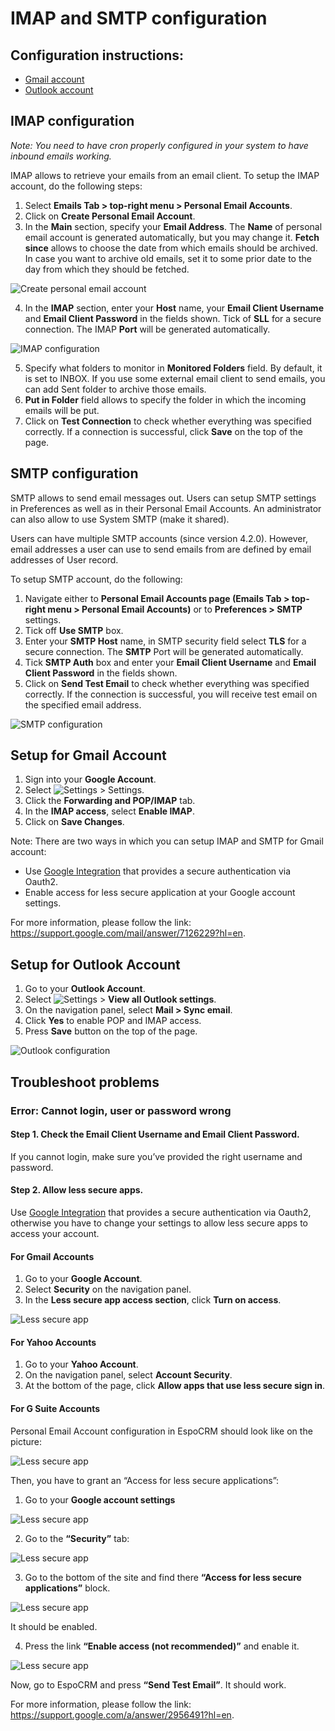 # IMAP and SMTP configuration

## Configuration instructions:
* [Gmail account](#setup-for-gmail-account)
* [Outlook account](#setup-for-outlook-account)

## IMAP configuration 
*Note: You need to have cron properly configured in your system to have inbound emails working.*

IMAP allows to retrieve your emails from an email client. To setup the IMAP account, do the following steps:
1. Select **Emails Tab > top-right menu > Personal Email Accounts**.
2. Click on **Create Personal Email Account**.
3. In the **Main** section, specify your **Email Address**. The **Name** of personal email account is generated automatically, but you may change it. **Fetch since** allows to choose the date from which emails should be archived. In case you want to archive old emails, set it to some prior date to the day from which they should be fetched.

![Create personal email account](https://raw.githubusercontent.com/espocrm/documentation/master/_static/images/user-guide/imap-smtp-configuration/1.png)

4. In the **IMAP** section, enter your **Host** name, your **Email Client Username** and **Email Client Password** in the fields shown. Tick of **SLL** for a secure connection. The IMAP **Port** will be generated automatically. 

![IMAP configuration](https://raw.githubusercontent.com/espocrm/documentation/master/_static/images/user-guide/imap-smtp-configuration/2.png)

5. Specify what folders to monitor in **Monitored Folders** field. By default, it is set to INBOX. If you use some external email client to send emails, you can add Sent folder to archive those emails. 
6. **Put in Folder** field allows to specify the folder in which the incoming emails will be put. 
7. Click on **Test Connection** to check whether everything was specified correctly.  If a connection is successful, click **Save** on the top of the page.

## SMTP configuration
SMTP allows to send email messages out. Users can setup SMTP settings in Preferences as well as in their Personal Email Accounts. An administrator can also allow to use System SMTP (make it shared). 

Users can have multiple SMTP accounts (since version 4.2.0). However, email addresses a user can use to send emails from are defined by email addresses of User record.

To setup SMTP account, do the following:

1. Navigate either to **Personal Email Accounts page (Emails Tab > top-right menu > Personal Email Accounts)** or to **Preferences > SMTP** settings.
2. Tick off **Use SMTP** box.
3. Enter your **SMTP Host** name, in SMTP security field select **TLS** for a secure connection. The **SMTP** Port will be generated automatically.
4. Tick **SMTP Auth** box and enter your **Email Client Username** and **Email Client Password** in the fields shown.
5. Click on **Send Test Email** to check whether everything was specified correctly. If the connection is successful, you will receive test email on the specified email address.
 
![SMTP configuration](https://raw.githubusercontent.com/espocrm/documentation/master/_static/images/user-guide/imap-smtp-configuration/3.png)

## Setup for Gmail Account

1. Sign into your **Google Account**.
2. Select ![Settings](https://raw.githubusercontent.com/espocrm/documentation/master/_static/images/user-guide/imap-smtp-configuration/4.png) > Settings. 
3. Click the **Forwarding and POP/IMAP** tab.
4. In the **IMAP access**, select **Enable IMAP**.
5. Click on **Save Changes**.

Note: There are two ways in which you can setup IMAP and SMTP for Gmail account:
* Use [Google Integration](https://www.espocrm.com/extensions/google-integration/) that provides a secure authentication via Oauth2.
* Enable access for less secure application at your Google account settings.

For more information, please follow the link: https://support.google.com/mail/answer/7126229?hl=en.

## Setup for Outlook Account

1. Go to your **Outlook Account**.
2. Select ![Settings](https://raw.githubusercontent.com/espocrm/documentation/master/_static/images/user-guide/imap-smtp-configuration/4.png) > **View all Outlook settings**.
3. On the navigation panel, select **Mail > Sync email**.
4. Click **Yes** to enable POP and IMAP access.
5. Press **Save** button on the top of the page.

![Outlook configuration](https://raw.githubusercontent.com/espocrm/documentation/master/_static/images/user-guide/imap-smtp-configuration/5.png)

## Troubleshoot problems

### Error: Cannot login, user or password wrong

#### Step 1. Check the Email Client Username and Email Client Password. 

If you cannot login, make sure you’ve provided the right username and password. 

#### Step 2. Allow less secure apps.

Use [Google Integration](https://www.espocrm.com/extensions/google-integration/) that provides a secure authentication via Oauth2, otherwise you have to change your settings to allow less  secure apps to access your account.

#### For Gmail Accounts

1. Go to your **Google Account**.
2. Select **Security** on the navigation panel.
3. In the **Less secure app access section**, click **Turn on access**.

![Less secure app](https://raw.githubusercontent.com/espocrm/documentation/master/_static/images/user-guide/imap-smtp-configuration/6.png)

#### For Yahoo Accounts

1. Go to your **Yahoo Account**.
2. On the navigation panel, select **Account Security**.
3. At the bottom of the page, click **Allow apps that use less secure sign in**.

#### For G Suite Accounts
Personal Email Account configuration in EspoCRM should look like on the picture:

![Less secure app](https://raw.githubusercontent.com/espocrm/documentation/master/_static/images/user-guide/imap-smtp-configuration/7.png)

Then, you have to grant an “Access for less secure applications”:
1. Go to your **Google account settings**

![Less secure app](https://raw.githubusercontent.com/espocrm/documentation/master/_static/images/user-guide/imap-smtp-configuration/8.png)

2. Go to the **“Security”** tab:

![Less secure app](https://raw.githubusercontent.com/espocrm/documentation/master/_static/images/user-guide/imap-smtp-configuration/9.png)

3. Go to the bottom of the site and find there **“Access for less secure applications”** block.
 
![Less secure app](https://raw.githubusercontent.com/espocrm/documentation/master/_static/images/user-guide/imap-smtp-configuration/10.png)
 
It should be enabled.

4. Press the link **“Enable access (not recommended)”** and enable it.

![Less secure app](https://raw.githubusercontent.com/espocrm/documentation/master/_static/images/user-guide/imap-smtp-configuration/11.png)

Now, go to EspoCRM and press **“Send Test Email”**. It should work.
 
For more information, please follow the link: https://support.google.com/a/answer/2956491?hl=en.

